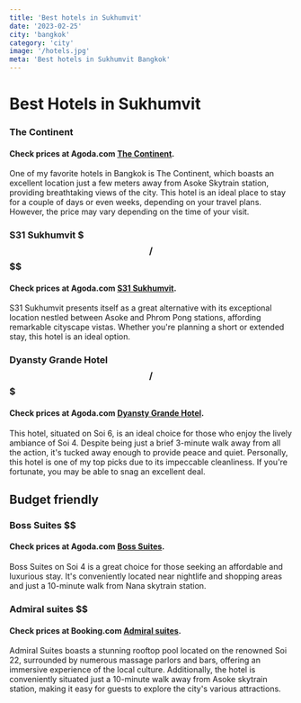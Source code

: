 ```yaml
---
title: 'Best hotels in Sukhumvit'
date: '2023-02-25'
city: 'bangkok'
category: 'city'
image: '/hotels.jpg'
meta: 'Best hotels in Sukhumvit Bangkok'
---
```


# Best Hotels in Sukhumvit

### The Continent $$$$
#### Check prices at Agoda.com [The Continent](https://www.agoda.com/the-continent-bangkok-by-compass-hospitality/hotel/bangkok-th.html?cid=1844104).
One of my favorite hotels in Bangkok is The Continent, which boasts an excellent location just a few meters away from Asoke Skytrain station, providing breathtaking views of the city. This hotel is an ideal place to stay for a couple of days or even weeks, depending on your travel plans. However, the price may vary depending on the time of your visit.
### S31 Sukhumvit $$$/$$$$
#### Check prices at Agoda.com [S31 Sukhumvit](https://www.agoda.com/s31-sukhumvit-hotel/hotel/bangkok-th.html?cid=1844104).
S31 Sukhumvit presents itself as a great alternative with its exceptional location nestled between Asoke and Phrom Pong stations, affording remarkable cityscape vistas. Whether you're planning a short or extended stay, this hotel is an ideal option.
### Dyansty Grande Hotel $$ / $$$
#### Check prices at Agoda.com [Dyansty Grande Hotel]().
This hotel, situated on Soi 6, is an ideal choice for those who enjoy the lively ambiance of Soi 4. Despite being just a brief 3-minute walk away from all the action, it's tucked away enough to provide peace and quiet. Personally, this hotel is one of my top picks due to its impeccable cleanliness. If you're fortunate, you may be able to snag an excellent deal.



## Budget friendly
### Boss Suites $$
#### Check prices at Agoda.com [Boss Suites](https://www.agoda.com/boss-suites-nana/hotel/bangkok-th.html?cid=1844104).
Boss Suites on Soi 4 is a great choice for those seeking an affordable and luxurious stay. It's conveniently located near nightlife and shopping areas and just a 10-minute walk from Nana skytrain station.

### Admiral suites $$
#### Check prices at Booking.com [Admiral suites](https://www.booking.com/hotel/th/admiral.sv.html).
Admiral Suites boasts a stunning rooftop pool located on the renowned Soi 22, surrounded by numerous massage parlors and bars, offering an immersive experience of the local culture. Additionally, the hotel is conveniently situated just a 10-minute walk away from Asoke skytrain station, making it easy for guests to explore the city's various attractions.